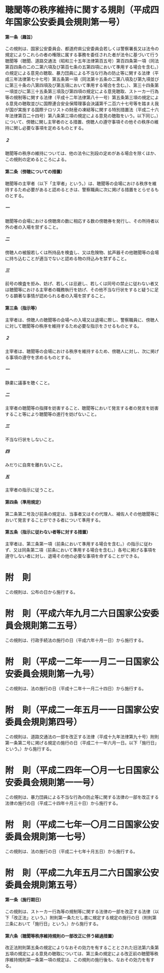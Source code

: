 # 聴聞等の秩序維持に関する規則（平成四年国家公安委員会規則第一号）
#### 第一条（趣旨）
この規則は、国家公安委員会、都道府県公安委員会若しくは警察署長又は法令の規定によりこれらの者の権限に属する事務を委任された者が法令に基づいて行う聴聞等（聴聞、道路交通法（昭和三十五年法律第百五号）第百四条第一項（同法第百四条の二の二第六項及び第百七条の五第四項において準用する場合を含む。）の規定による意見の聴取、暴力団員による不当な行為の防止等に関する法律（平成三年法律第七十七号）第五条第一項（同法第十五条の二第八項及び第九項並びに第三十条の八第四項及び第五項において準用する場合を含む。）、第三十四条第一項並びに第三十五条第三項及び第四項の規定による意見聴取、ストーカー行為等の規制等に関する法律（平成十二年法律第八十一号）第五条第三項の規定による意見の聴取並びに国際連合安全保障理事会決議第千二百六十七号等を踏まえ我が国が実施する国際テロリストの財産の凍結等に関する特別措置法（平成二十六年法律第百二十四号）第八条第三項の規定による意見の聴取をいう。以下同じ。）について、傍聴に関し主宰者のとる措置、傍聴人の遵守事項その他その秩序の維持に関し必要な事項を定めるものとする。
##### ２
聴聞等の秩序の維持については、他の法令に別段の定めがある場合を除くほか、この規則の定めるところによる。
#### 第二条（傍聴についての措置）
聴聞等の主宰者（以下「主宰者」という。）は、聴聞等の会場における秩序を維持するため必要があると認めるときは、警察職員に次に掲げる措置をとらせるものとする。
##### 一
聴聞等の会場における傍聴席の数に相応する数の傍聴券を発行し、その所持者以外の者の入場を禁ずること。
##### 二
傍聴人の被服若しくは所持品を検査し、又は危険物、拡声器その他聴聞等の会場に持ち込むことが適当でないと認める物の持込みを禁ずること。
##### 三
前号の検査を拒み、妨げ、若しくは忌避し、若しくは同号の禁止に従わない者又は聴聞等における主宰者の職務執行を妨げ、その他不当な行状をすると疑うに足りる顕著な事情が認められる者の入場を禁ずること。
#### 第三条（指示等）
主宰者は、傍聴人の聴聞等の会場への入場又は退場に際し、警察職員に、傍聴人に対して聴聞等の秩序を維持するため必要な指示をさせるものとする。
##### ２
主宰者は、聴聞等の会場における秩序を維持するため、傍聴人に対し、次に掲げる事項の遵守を求めるものとする。
##### 一
静粛に議事を聴くこと。
##### 二
主宰者の聴聞等の指揮を妨害すること、聴聞等において発言する者の発言を妨害すること等により聴聞等の進行を妨げないこと。
##### 三
不当な行状をしないこと。
##### 四
みだりに自席を離れないこと。
##### 五
主宰者の指示に従うこと。
#### 第四条（準用規定）
第二条第二号及び前条の規定は、当事者又はその代理人、補佐人その他聴聞等において発言することができる者について準用する。
#### 第五条（指示に従わない者等に対する措置）
主宰者は、第三条第一項（前条において準用する場合を含む。）の指示に従わず、又は同条第二項（前条において準用する場合を含む。）各号に掲げる事項を遵守しない者に対し、退場その他の必要な事項を命ずることができる。
# 附　則
この規則は、公布の日から施行する。
# 附　則（平成六年九月二六日国家公安委員会規則第二五号）
この規則は、行政手続法の施行の日（平成六年十月一日）から施行する。
# 附　則（平成一二年一一月二一日国家公安委員会規則第一九号）
この規則は、法の施行の日（平成十二年十一月二十四日）から施行する。
# 附　則（平成二一年五月一一日国家公安委員会規則第四号）
この規則は、道路交通法の一部を改正する法律（平成十九年法律第九十号）附則第一条第二号に掲げる規定の施行の日（平成二十一年六月一日。以下「施行日」という。）から施行する。
# 附　則（平成二四年一〇月一七日国家公安委員会規則第一一号）
この規則は、暴力団員による不当な行為の防止等に関する法律の一部を改正する法律の施行の日（平成二十四年十月三十日）から施行する。
# 附　則（平成二七年一〇月二日国家公安委員会規則第一七号）
この規則は、法の施行の日（平成二十七年十月五日）から施行する。
# 附　則（平成二九年五月二六日国家公安委員会規則第五号）
#### 第一条（施行期日）
この規則は、ストーカー行為等の規制等に関する法律の一部を改正する法律（以下「改正法」という。）附則第一条ただし書に規定する規定の施行の日（附則第三条において「施行日」という。）から施行する。
#### 第六条（聴聞等秩序維持規則の一部改正に伴う経過措置）
改正法附則第五条の規定によりなおその効力を有することとされた旧法第六条第五項の規定による意見の聴取については、第三条の規定による改正前の聴聞等秩序維持規則第一条第一項の規定は、この規則の施行後も、なおその効力を有する。
